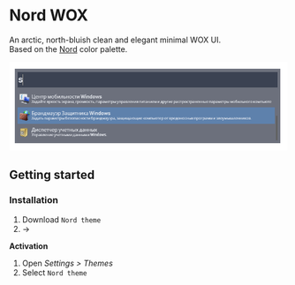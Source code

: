 # Nord WOX
An arctic, north-bluish clean and elegant minimal WOX UI.  
Based on the <a href="https://github.com/arcticicestudio/nord">Nord</a> color palette.<br>

![preview](media/preview.png)

## Getting started
### Installation
  1. Download `Nord theme`
  2. →

**Activation**
  1. Open *Settings > Themes*
  2. Select `Nord theme`